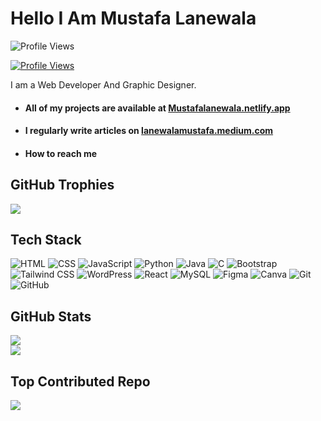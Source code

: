 # Hello I Am Mustafa Lanewala

![Profile Views](https://komarev.com/ghpvc/?username=Mustafalanewala&color=blue&style=flat-square)

[![Profile Views](https://visitcount.itsvg.in/api?id=Mustafalanewala&icon=5&color=9)](https://visitcount.itsvg.in)

I am a Web Developer And Graphic Designer.

- #### All of my projects are available at [Mustafalanewala.netlify.app](Mustafalanewala.netlify.app)

- #### I regularly write articles on [lanewalamustafa.medium.com](lanewalamustafa.medium.com)

- #### How to reach me


##  GitHub Trophies
![](https://github-profile-trophy.vercel.app/?username=Mustafalanewala&theme=tokyonight&no-frame=false&no-bg=false&margin-w=4)

## Tech Stack

![HTML](https://img.shields.io/badge/HTML-Your_Color?style=flat-square&logo=html5&logoColor=white&color=222&labelColor=222)
![CSS](https://img.shields.io/badge/CSS-Your_Color?style=flat-square&logo=css3&logoColor=white&color=222&labelColor=222)
![JavaScript](https://img.shields.io/badge/JavaScript-Your_Color?style=flat-square&logo=javascript&logoColor=white&color=222&labelColor=222)
![Python](https://img.shields.io/badge/Python-Your_Color?style=flat-square&logo=python&logoColor=white&color=222&labelColor=222)
![Java](https://img.shields.io/badge/Java-Your_Color?style=flat-square&logo=java&logoColor=white&color=222&labelColor=222)
![C](https://img.shields.io/badge/C-Your_Color?style=flat-square&logo=c&logoColor=white&color=222&labelColor=222)
![Bootstrap](https://img.shields.io/badge/Bootstrap-Your_Color?style=flat-square&logo=bootstrap&logoColor=white&color=222&labelColor=222)
![Tailwind CSS](https://img.shields.io/badge/Tailwind_CSS-Your_Color?style=flat-square&logo=tailwind-css&logoColor=white&color=222&labelColor=222)
![WordPress](https://img.shields.io/badge/WordPress-Your_Color?style=flat-square&logo=wordpress&logoColor=white&color=222&labelColor=222)
![React](https://img.shields.io/badge/React-Your_Color?style=flat-square&logo=react&logoColor=white&color=222&labelColor=222)
![MySQL](https://img.shields.io/badge/MySQL-Your_Color?style=flat-square&logo=mysql&logoColor=white&color=222&labelColor=222)
![Figma](https://img.shields.io/badge/Figma-Your_Color?style=flat-square&logo=figma&logoColor=white&color=222&labelColor=222)
![Canva](https://img.shields.io/badge/Canva-Your_Color?style=flat-square&logo=canva&logoColor=white&color=222&labelColor=222)
![Git](https://img.shields.io/badge/Git-Your_Color?style=flat-square&logo=git&logoColor=white&color=222&labelColor=222)
![GitHub](https://img.shields.io/badge/GitHub-Your_Color?style=flat-square&logo=github&logoColor=white&color=222&labelColor=222)

## GitHub Stats
![](https://github-readme-stats.vercel.app/api?username=Mustafalanewala&theme=tokyonight&hide_border=false&include_all_commits=true&count_private=false)<br/>
![](https://github-readme-stats.vercel.app/api/top-langs/?username=Mustafalanewala&theme=tokyonight&hide_border=false&include_all_commits=true&count_private=false&layout=compact)

## Top Contributed Repo
![](https://github-contributor-stats.vercel.app/api?username=Mustafalanewala&limit=5&theme=tokyonight&combine_all_yearly_contributions=true)
